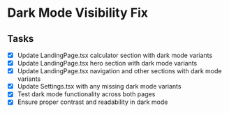 # Dark Mode Visibility Fix

## Tasks
- [x] Update LandingPage.tsx calculator section with dark mode variants
- [x] Update LandingPage.tsx hero section with dark mode variants
- [x] Update LandingPage.tsx navigation and other sections with dark mode variants
- [x] Update Settings.tsx with any missing dark mode variants
- [x] Test dark mode functionality across both pages
- [x] Ensure proper contrast and readability in dark mode
